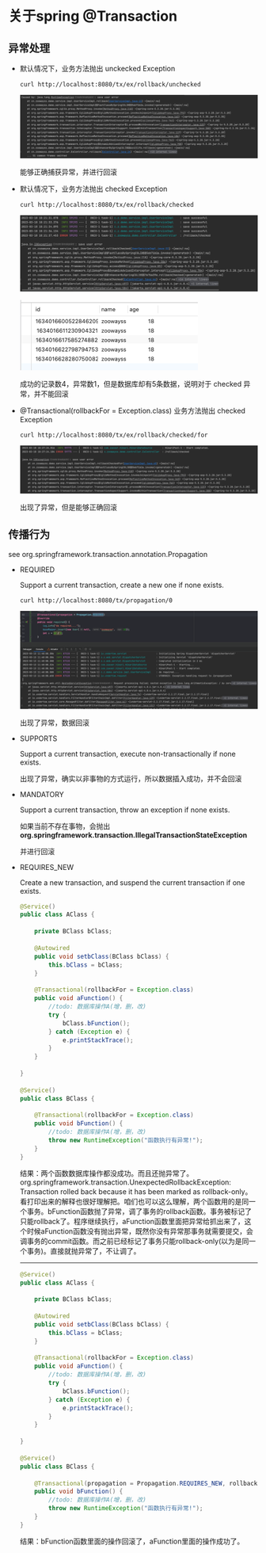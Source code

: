 # 关于spring @Transaction

## 异常处理

- 默认情况下，业务方法抛出 unckecked Exception 

  ```shell
  curl http://localhost:8080/tx/ex/rollback/unchecked
  ```

  ![image-20230310101143387](README/img/image-20230310101143387.png)

  能够正确捕获异常，并进行回滚

- 默认情况下，业务方法抛出 checked Exception 

  ```shell
  curl http://localhost:8080/tx/ex/rollback/checked
  ```

  ![image-20230310102211002](README/img/image-20230310102211002.png)

  ![image-20230310102226798](README/img/image-20230310102226798.png)

  成功的记录数4，异常数1，但是数据库却有5条数据，说明对于 checked 异常，并不能回滚

- @Transactional(rollbackFor = Exception.class)  业务方法抛出 checked Exception 

  ```shell
  curl http://localhost:8080/tx/ex/rollback/checked/for
  ```

  ![image-20230310102758413](README/img/image-20230310102758413.png)

  出现了异常，但是能够正确回滚

## 传播行为

see org.springframework.transaction.annotation.Propagation

- REQUIRED

  Support a current transaction, create a new one if none exists. 

  ```shell
  curl http://localhost:8080/tx/propagation/0
  ```

  

  ![image-20230313114116124](README/img/image-20230313114116124.png)

  出现了异常，数据回滚

- SUPPORTS

  Support a current transaction, execute non-transactionally if none exists.

  出现了异常，确实以非事物的方式运行，所以数据插入成功，并不会回滚

- MANDATORY

  Support a current transaction, throw an exception if none exists. 

  如果当前不存在事物，会抛出 **org.springframework.transaction.IllegalTransactionStateException**

  并进行回滚

- REQUIRES_NEW

  Create a new transaction, and suspend the current transaction if one exists. 

  ```java
  @Service()
  public class AClass {
  
      private BClass bClass;
  
      @Autowired
      public void setbClass(BClass bClass) {
          this.bClass = bClass;
      }
  
      @Transactional(rollbackFor = Exception.class)
      public void aFunction() {
          //todo: 数据库操作A(增，删，改)
          try {
              bClass.bFunction();
          } catch (Exception e) {
              e.printStackTrace();
          }
      }
  
  }
  
  @Service()
  public class BClass {
  
      @Transactional(rollbackFor = Exception.class)
      public void bFunction() {
          //todo: 数据库操作A(增，删，改)
          throw new RuntimeException("函数执行有异常!");
      }
  }
  ```

  结果：两个函数数据库操作都没成功。而且还抛异常了。org.springframework.transaction.UnexpectedRollbackException: Transaction rolled back because it has been marked as rollback-only。看打印出来的解释也很好理解把。咱们也可以这么理解，两个函数用的是同一个事务。bFunction函数抛了异常，调了事务的rollback函数。事务被标记了只能rollback了。程序继续执行，aFunction函数里面把异常给抓出来了，这个时候aFunction函数没有抛出异常，既然你没有异常那事务就需要提交，会调事务的commit函数。而之前已经标记了事务只能rollback-only(以为是同一个事务)。直接就抛异常了，不让调了。

  ----------

  ```java
  @Service()
  public class AClass {
  
      private BClass bClass;
  
      @Autowired
      public void setbClass(BClass bClass) {
          this.bClass = bClass;
      }
  
      @Transactional(rollbackFor = Exception.class)
      public void aFunction() {
          //todo: 数据库操作A(增，删，改)
          try {
              bClass.bFunction();
          } catch (Exception e) {
              e.printStackTrace();
          }
      }
  
  }
  
  @Service()
  public class BClass {
  
      @Transactional(propagation = Propagation.REQUIRES_NEW, rollbackFor = Exception.class)
      public void bFunction() {
          //todo: 数据库操作A(增，删，改)
          throw new RuntimeException("函数执行有异常!");
      }
  }
  ```

  结果：bFunction函数里面的操作回滚了，aFunction里面的操作成功了。